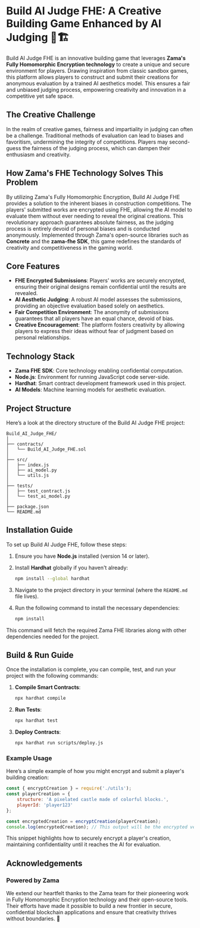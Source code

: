 # Build AI Judge FHE: A Creative Building Game Enhanced by AI Judging 🤖🏗️

Build AI Judge FHE is an innovative building game that leverages **Zama's Fully Homomorphic Encryption technology** to create a unique and secure environment for players. Drawing inspiration from classic sandbox games, this platform allows players to construct and submit their creations for anonymous evaluation by a trained AI aesthetics model. This ensures a fair and unbiased judging process, empowering creativity and innovation in a competitive yet safe space.

## The Creative Challenge

In the realm of creative games, fairness and impartiality in judging can often be a challenge. Traditional methods of evaluation can lead to biases and favoritism, undermining the integrity of competitions. Players may second-guess the fairness of the judging process, which can dampen their enthusiasm and creativity. 

## How Zama's FHE Technology Solves This Problem

By utilizing Zama's Fully Homomorphic Encryption, Build AI Judge FHE provides a solution to the inherent biases in construction competitions. The players' submitted works are encrypted using FHE, allowing the AI model to evaluate them without ever needing to reveal the original creations. This revolutionary approach guarantees absolute fairness, as the judging process is entirely devoid of personal biases and is conducted anonymously. Implemented through Zama's open-source libraries such as **Concrete** and the **zama-fhe SDK**, this game redefines the standards of creativity and competitiveness in the gaming world.

## Core Features

- **FHE Encrypted Submissions**: Players' works are securely encrypted, ensuring their original designs remain confidential until the results are revealed.
- **AI Aesthetic Judging**: A robust AI model assesses the submissions, providing an objective evaluation based solely on aesthetics.
- **Fair Competition Environment**: The anonymity of submissions guarantees that all players have an equal chance, devoid of bias.
- **Creative Encouragement**: The platform fosters creativity by allowing players to express their ideas without fear of judgment based on personal relationships.

## Technology Stack

- **Zama FHE SDK**: Core technology enabling confidential computation.
- **Node.js**: Environment for running JavaScript code server-side.
- **Hardhat**: Smart contract development framework used in this project.
- **AI Models**: Machine learning models for aesthetic evaluation.

## Project Structure

Here’s a look at the directory structure of the Build AI Judge FHE project:

```
Build_AI_Judge_FHE/
│
├── contracts/
│   └── Build_AI_Judge_FHE.sol
│
├── src/
│   ├── index.js
│   ├── ai_model.py
│   └── utils.js
│
├── tests/
│   ├── test_contract.js
│   └── test_ai_model.py
│
├── package.json
└── README.md
```

## Installation Guide

To set up Build AI Judge FHE, follow these steps:

1. Ensure you have **Node.js** installed (version 14 or later).
2. Install **Hardhat** globally if you haven't already:

   ```bash
   npm install --global hardhat
   ```

3. Navigate to the project directory in your terminal (where the `README.md` file lives).
4. Run the following command to install the necessary dependencies:

   ```bash
   npm install
   ```

This command will fetch the required Zama FHE libraries along with other dependencies needed for the project.

## Build & Run Guide

Once the installation is complete, you can compile, test, and run your project with the following commands:

1. **Compile Smart Contracts**:
   ```bash
   npx hardhat compile
   ```

2. **Run Tests**:
   ```bash
   npx hardhat test
   ```

3. **Deploy Contracts**:
   ```bash
   npx hardhat run scripts/deploy.js
   ```

### Example Usage

Here’s a simple example of how you might encrypt and submit a player's building creation:

```javascript
const { encryptCreation } = require('./utils');
const playerCreation = {
    structure: 'A pixelated castle made of colorful blocks.',
    playerId: 'player123'
};

const encryptedCreation = encryptCreation(playerCreation);
console.log(encryptedCreation); // This output will be the encrypted version of the player's creation.
```

This snippet highlights how to securely encrypt a player's creation, maintaining confidentiality until it reaches the AI for evaluation.

## Acknowledgements

### Powered by Zama

We extend our heartfelt thanks to the Zama team for their pioneering work in Fully Homomorphic Encryption technology and their open-source tools. Their efforts have made it possible to build a new frontier in secure, confidential blockchain applications and ensure that creativity thrives without boundaries. 🌟
